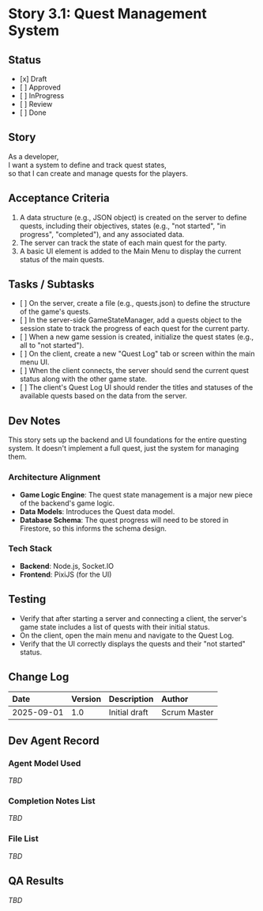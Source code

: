 # **Story 3.1: Quest Management System**

## **Status**

* \[x\] Draft  
* \[ \] Approved  
* \[ \] InProgress  
* \[ \] Review  
* \[ \] Done

## **Story**

As a developer,  
I want a system to define and track quest states,  
so that I can create and manage quests for the players.

## **Acceptance Criteria**

1. A data structure (e.g., JSON object) is created on the server to define quests, including their objectives, states (e.g., "not started", "in progress", "completed"), and any associated data.  
2. The server can track the state of each main quest for the party.  
3. A basic UI element is added to the Main Menu to display the current status of the main quests.

## **Tasks / Subtasks**

* \[ \] On the server, create a file (e.g., quests.json) to define the structure of the game's quests.  
* \[ \] In the server-side GameStateManager, add a quests object to the session state to track the progress of each quest for the current party.  
* \[ \] When a new game session is created, initialize the quest states (e.g., all to "not started").  
* \[ \] On the client, create a new "Quest Log" tab or screen within the main menu UI.  
* \[ \] When the client connects, the server should send the current quest status along with the other game state.  
* \[ \] The client's Quest Log UI should render the titles and statuses of the available quests based on the data from the server.

## **Dev Notes**

This story sets up the backend and UI foundations for the entire questing system. It doesn't implement a full quest, just the system for managing them.

### **Architecture Alignment**

* **Game Logic Engine**: The quest state management is a major new piece of the backend's game logic.  
* **Data Models**: Introduces the Quest data model.  
* **Database Schema**: The quest progress will need to be stored in Firestore, so this informs the schema design.

### **Tech Stack**

* **Backend**: Node.js, Socket.IO  
* **Frontend**: PixiJS (for the UI)

## **Testing**

* Verify that after starting a server and connecting a client, the server's game state includes a list of quests with their initial status.  
* On the client, open the main menu and navigate to the Quest Log.  
* Verify that the UI correctly displays the quests and their "not started" status.

## **Change Log**

| Date | Version | Description | Author |
| :---- | :---- | :---- | :---- |
| 2025-09-01 | 1.0 | Initial draft | Scrum Master |

## **Dev Agent Record**

### **Agent Model Used**

*TBD*

### **Completion Notes List**

*TBD*

### **File List**

*TBD*

## **QA Results**

*TBD*
